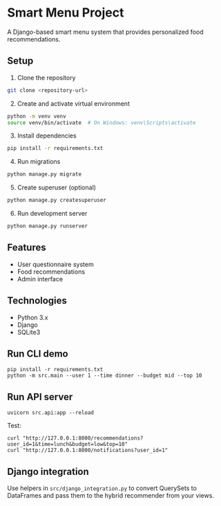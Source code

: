 # Smart Menu Project

A Django-based smart menu system that provides personalized food recommendations.

## Setup

1. Clone the repository
```bash
git clone <repository-url>
```

2. Create and activate virtual environment
```bash
python -m venv venv
source venv/bin/activate  # On Windows: venv\Scripts\activate
```

3. Install dependencies
```bash
pip install -r requirements.txt
```

4. Run migrations
```bash
python manage.py migrate
```

5. Create superuser (optional)
```bash
python manage.py createsuperuser
```

6. Run development server
```bash
python manage.py runserver
```

## Features
- User questionnaire system
- Food recommendations
- Admin interface

## Technologies
- Python 3.x
- Django
- SQLite3

## Run CLI demo

```
pip install -r requirements.txt
python -m src.main --user 1 --time dinner --budget mid --top 10
```

## Run API server

```
uvicorn src.api:app --reload
```

Test:
```
curl "http://127.0.0.1:8000/recommendations?user_id=1&time=lunch&budget=low&top=10"
curl "http://127.0.0.1:8000/notifications?user_id=1"
```

## Django integration
Use helpers in `src/django_integration.py` to convert QuerySets to DataFrames and pass them to the hybrid recommender from your views.


